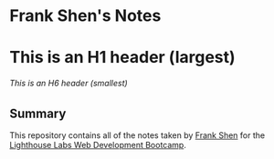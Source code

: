 # Frank Shen's Notes
# This is an H1 header (largest)
###### This is an H6 header (smallest)

## Summary 
This repository contains all of the notes taken by [Frank Shen](https://github.com/Xcesion) for the [Lighthouse Labs Web Development Bootcamp](https://github.com/Xcesion/lighthouse-web-notes).